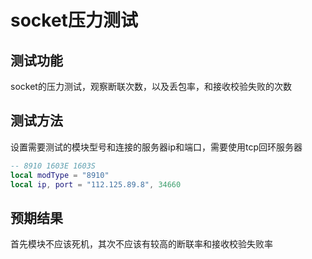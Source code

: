 # socket压力测试

## 测试功能
socket的压力测试，观察断联次数，以及丢包率，和接收校验失败的次数

## 测试方法
设置需要测试的模块型号和连接的服务器ip和端口，需要使用tcp回环服务器
```lua
-- 8910 1603E 1603S
local modType = "8910"
local ip, port = "112.125.89.8", 34660
```

## 预期结果
首先模块不应该死机，其次不应该有较高的断联率和接收校验失败率